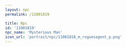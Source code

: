 ```yaml
---
layout: npc
permalink: /11001819

title: Npc
id: '11001819'
npc_name: 'Mysterious Man'
icon_url: 'portrait/npc/11001818_m_roguesagent_p.png'
---
```

